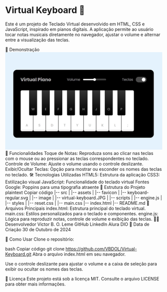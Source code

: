 # Virtual Keyboard 🎹
Este é um projeto de Teclado Virtual desenvolvido em HTML, CSS e JavaScript, inspirado em pianos digitais. A aplicação permite ao usuário tocar notas musicais diretamente no navegador, ajustar o volume e alternar entre a visualização das teclas.

📸 Demonstração
<img src="/src/image/virtual-keyboard.JPG" alt="Imagem do Teclado Virtual" width="600">
🚀 Funcionalidades
Toque de Notas: Reproduza sons ao clicar nas teclas com o mouse ou ao pressionar as teclas correspondentes no teclado.
Controle de Volume: Ajuste o volume usando o controle deslizante.
Exibir/Ocultar Teclas: Opção para mostrar ou esconder os nomes das teclas no teclado.
🛠️ Tecnologias Utilizadas
HTML5: Estrutura da aplicação
CSS3: Estilização visual
JavaScript: Funcionalidade do teclado virtual
Fontes Google: Poppins para uma tipografia atraente
📂 Estrutura do Projeto
plaintext
Copiar código
|-- src
|   |-- assets
|       |-- favicon
|           |-- keyboard-regular.svg
|   |-- image
|       |-- virtual-keyboard.JPG
|   |-- scripts
|       |-- engine.js
|   |-- styles
|       |-- reset.css
|       |-- main.css
|-- index.html
|-- README.md
📜 Arquivos Principais
index.html: Estrutura principal do teclado virtual.
main.css: Estilos personalizados para o teclado e componentes.
engine.js: Lógica para reproduzir notas, controle de volume e exibição das teclas.
👨‍💻 Desenvolvedor
Victor B. O. Leme
GitHub
LinkedIn
Alura
DIO
📅 Data de Criação
30 de Outubro de 2024

🔧 Como Usar
Clone o repositório:

bash
Copiar código
git clone https://github.com/VBDOL/Virtual-Keyboard.git
Abra o arquivo index.html em seu navegador.

Use o controle deslizante para ajustar o volume e a caixa de seleção para exibir ou ocultar os nomes das teclas.

📝 Licença
Este projeto está sob a licença MIT. Consulte o arquivo LICENSE para obter mais informações.


